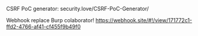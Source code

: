 CSRF PoC generator:
security.love/CSRF-PoC-Generator/

Webhook replace Burp colaborator!
https://webhook.site/#!/view/171772c1-ffd2-4766-af41-cf455f9b49f0